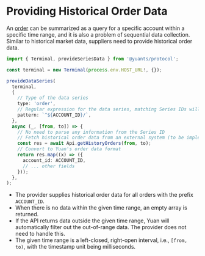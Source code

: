 # Providing Historical Order Data

An [order](../basics/what-is-order) can be summarized as a query for a specific account within a specific time range, and it is also a problem of sequential data collection. Similar to historical market data, suppliers need to provide historical order data.

```ts
import { Terminal, provideSeriesData } from '@yuants/protocol';

const terminal = new Terminal(process.env.HOST_URL!, {});

provideDataSeries(
  terminal,
  {
    // Type of the data series
    type: 'order',
    // Regular expression for the data series, matching Series IDs will be passed to the callback function
    pattern: `^${ACCOUNT_ID}/`,
  },
  async (_, [from, to]) => {
    // No need to parse any information from the Series ID
    // Fetch historical order data from an external system (to be implemented by the user)
    const res = await Api.getHistoryOrders(from, to);
    // Convert to Yuan's order data format
    return res.map((x) => ({
      account_id: ACCOUNT_ID,
      // ... other fields
    }));
  },
);
```

- The provider supplies historical order data for all orders with the prefix `ACCOUNT_ID`.
- When there is no data within the given time range, an empty array is returned.
- If the API returns data outside the given time range, Yuan will automatically filter out the out-of-range data. The provider does not need to handle this.
- The given time range is a left-closed, right-open interval, i.e., `[from, to)`, with the timestamp unit being milliseconds.
